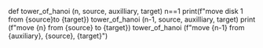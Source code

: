 def tower_of_hanoi (n, source, auxilliary, target)
n==1 
print(f"move disk 1 from {source}to {target})
tower_of_hanoi (n-1, source, auxilliary, target)
print (f"move {n} from {source} to {target})
tower_of_hanoi (f"move {n-1} from {auxiliary}, {source}, {target}")
